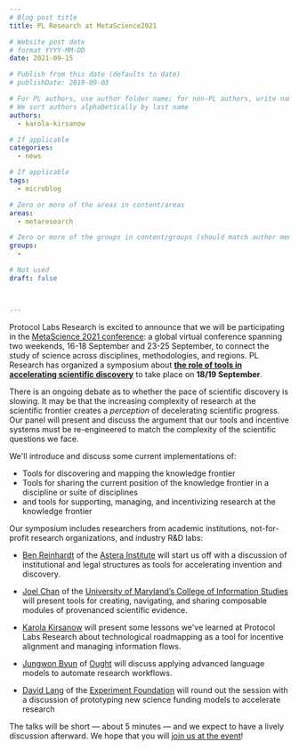 ```yaml
---
# Blog post title
title: PL Research at MetaScience2021

# Website post date
# format YYYY-MM-DD
date: 2021-09-15

# Publish from this date (defaults to date)
# publishDate: 2019-09-03

# For PL authors, use author folder name; for non-PL authors, write name as in paper within ""
# We sort authors alphabetically by last name
authors:
  - karola-kirsanow

# If applicable
categories:
  - news

# If applicable
tags:
  - microblog

# Zero or more of the areas in content/areas
areas:
  - metaresearch

# Zero or more of the groups in content/groups (should match author membership)
groups:
  -

# Not used
draft: false



---
```


Protocol Labs Research is excited to announce that we will be participating in the [MetaScience 2021 conference](https://metascience2021.org/): a global virtual conference spanning two weekends, 16-18 September and 23-25 September, to connect the study of science across disciplines, methodologies, and regions.  PL Research has organized a symposium about [**the role of tools in accelerating scientific discovery**](https://metascience2021.org/events/the-role-of-tools-in-accelerating-scientific-discovery/) to take place on **18/19 September**.

There is an ongoing debate as to whether the pace of scientific discovery is slowing.  It may be that the increasing complexity of research at the scientific frontier creates a *perception* of decelerating scientific progress. Our panel will present and discuss the argument that our tools and incentive systems must be re-engineered to match the complexity of the scientific questions we face.


We'll introduce and discuss some current implementations of:
- Tools for discovering and mapping the knowledge frontier
- Tools for sharing the current position of the knowledge frontier in a discipline or suite of disciplines
- and tools for supporting, managing, and incentivizing research at the knowledge frontier


Our symposium includes researchers from academic institutions, not-for-profit research organizations, and industry R&D labs: 

- [Ben Reinhardt](https://metascience2021.org/speakers/reinhardt/) of the [Astera Institute](https://astera.org/) will start us off with a discussion of  institutional and legal structures as tools for accelerating invention and discovery.

- [Joel Chan](https://metascience2021.org/speakers/chan/) of the [University of Maryland’s College of Information Studies](https://ischool.umd.edu/) will present tools for creating, navigating,  and sharing composable modules of provenanced scientific evidence. 

- [Karola Kirsanow]((/authors/karola-kirsanow/)) will present some lessons we've learned at Protocol Labs Research about technological roadmapping as a tool for incentive alignment and managing information flows.

-  [Jungwon Byun](https://metascience2021.org/speakers/byun/) of [Ought](https://ought.org/) will discuss applying advanced language models to automate research workflows.

- [David Lang](https://metascience2021.org/speakers/lang/) of the [Experiment Foundation](https://www.experiment.foundation/) will round out the session with a discussion of prototyping new science funding models to accelerate research

The talks will be short — about 5 minutes — and we expect to have a lively discussion afterward. We hope that you will [join us at the event](https://metascience2021.org/register/)! 